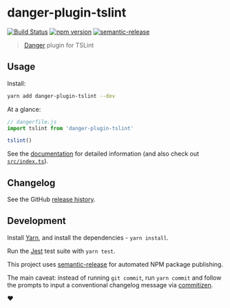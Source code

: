 # danger-plugin-tslint

[![Build Status](https://travis-ci.org/macklinu/danger-plugin-tslint.svg?branch=master)](https://travis-ci.org/macklinu/danger-plugin-tslint)
[![npm version](https://badge.fury.io/js/danger-plugin-tslint.svg)](https://badge.fury.io/js/danger-plugin-tslint)
[![semantic-release](https://img.shields.io/badge/%20%20%F0%9F%93%A6%F0%9F%9A%80-semantic--release-e10079.svg)](https://github.com/semantic-release/semantic-release)

> [Danger](https://github.com/danger/danger-js) plugin for TSLint


## Usage

Install:

```sh
yarn add danger-plugin-tslint --dev
```

At a glance:

```js
// dangerfile.js
import tslint from 'danger-plugin-tslint'

tslint()
```

See the [documentation](http://macklin.underdown.me/danger-plugin-tslint/modules/tslint.html#tslint-1) for detailed information (and also check out [`src/index.ts`](https://github.com/macklinu/danger-plugin-tslint/blob/master/src/index.ts)).

## Changelog

See the GitHub [release history](https://github.com/macklinu/danger-plugin-tslint/releases).

## Development

Install [Yarn](https://yarnpkg.com/en/), and install the dependencies - `yarn install`.

Run the [Jest](https://facebook.github.io/jest/) test suite with `yarn test`.

This project uses [semantic-release](https://github.com/semantic-release/semantic-release) for automated NPM package publishing.

The main caveat: instead of running `git commit`, run `yarn commit` and follow the prompts to input a conventional changelog message via [commitizen](https://github.com/commitizen/cz-cli).

:heart:
